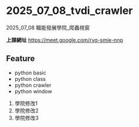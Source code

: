 # __2025_07_08_tvdi_crawler__
2025_07_08 職能發展學院_爬蟲視窗

**上課網址**
https://meet.google.com/rvq-smie-nnp

## Feature

- python basic
- python class
- python crawler
- python window

1. 學院修改1
2. 學院修改2
3. 學院修改3